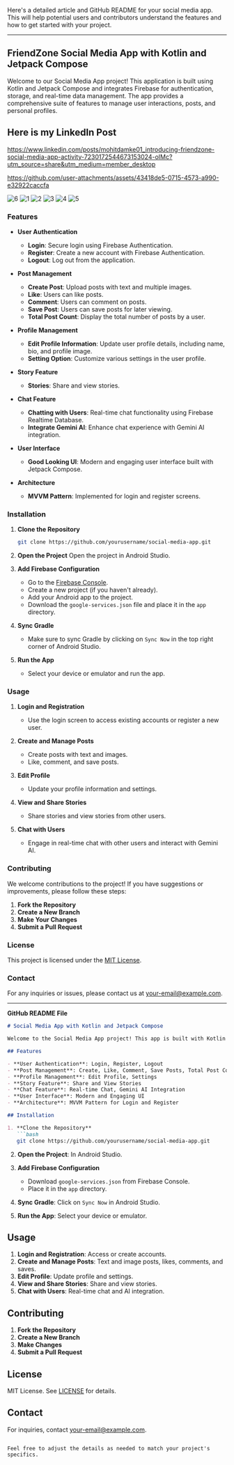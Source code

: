 Here's a detailed article and GitHub README for your social media app. This will help potential users and contributors understand the features and how to get started with your project.

---

## FriendZone Social Media App with Kotlin and Jetpack Compose

Welcome to our Social Media App project! This application is built using Kotlin and Jetpack Compose and integrates Firebase for authentication, storage, and real-time data management. The app provides a comprehensive suite of features to manage user interactions, posts, and personal profiles.

## Here is my LinkedIn Post 
https://www.linkedin.com/posts/mohitdamke01_introducing-friendzone-social-media-app-activity-7230172544673153024-oIMc?utm_source=share&utm_medium=member_desktop


https://github.com/user-attachments/assets/43418de5-0715-4573-a990-e32922caccfa




![6](https://github.com/user-attachments/assets/5e21e289-417c-4ae2-b370-a5a7f6e34986)
![1](https://github.com/user-attachments/assets/eb93e6e0-3e3c-46f4-bd0b-cd8035f18e2d)
![2](https://github.com/user-attachments/assets/4954542b-5470-4c3a-a029-c0192dca54a8)
![3](https://github.com/user-attachments/assets/29193b05-e5cf-467d-aa0b-5a9393ab89ec)
![4](https://github.com/user-attachments/assets/17cf65a1-8205-4bad-bda8-1c833183e579)
![5](https://github.com/user-attachments/assets/f6cf4956-ad4c-4a08-b25b-2419fd24b711)




### Features

- **User Authentication**
  - **Login**: Secure login using Firebase Authentication.
  - **Register**: Create a new account with Firebase Authentication.
  - **Logout**: Log out from the application.

- **Post Management**
  - **Create Post**: Upload posts with text and multiple images.
  - **Like**: Users can like posts.
  - **Comment**: Users can comment on posts.
  - **Save Post**: Users can save posts for later viewing.
  - **Total Post Count**: Display the total number of posts by a user.

- **Profile Management**
  - **Edit Profile Information**: Update user profile details, including name, bio, and profile image.
  - **Setting Option**: Customize various settings in the user profile.

- **Story Feature**
  - **Stories**: Share and view stories.

- **Chat Feature**
  - **Chatting with Users**: Real-time chat functionality using Firebase Realtime Database.
  - **Integrate Gemini AI**: Enhance chat experience with Gemini AI integration.

- **User Interface**
  - **Good Looking UI**: Modern and engaging user interface built with Jetpack Compose.

- **Architecture**
  - **MVVM Pattern**: Implemented for login and register screens.

### Installation

1. **Clone the Repository**
   ```bash
   git clone https://github.com/yourusername/social-media-app.git
   ```

2. **Open the Project**
   Open the project in Android Studio.

3. **Add Firebase Configuration**
   - Go to the [Firebase Console](https://console.firebase.google.com/).
   - Create a new project (if you haven't already).
   - Add your Android app to the project.
   - Download the `google-services.json` file and place it in the `app` directory.

4. **Sync Gradle**
   - Make sure to sync Gradle by clicking on `Sync Now` in the top right corner of Android Studio.

5. **Run the App**
   - Select your device or emulator and run the app.

### Usage

1. **Login and Registration**
   - Use the login screen to access existing accounts or register a new user.
   
2. **Create and Manage Posts**
   - Create posts with text and images.
   - Like, comment, and save posts.

3. **Edit Profile**
   - Update your profile information and settings.

4. **View and Share Stories**
   - Share stories and view stories from other users.

5. **Chat with Users**
   - Engage in real-time chat with other users and interact with Gemini AI.

### Contributing

We welcome contributions to the project! If you have suggestions or improvements, please follow these steps:

1. **Fork the Repository**
2. **Create a New Branch**
3. **Make Your Changes**
4. **Submit a Pull Request**

### License

This project is licensed under the [MIT License](LICENSE).

### Contact

For any inquiries or issues, please contact us at [your-email@example.com](mailto:your-email@example.com).

---

**GitHub README File**

```markdown
# Social Media App with Kotlin and Jetpack Compose

Welcome to the Social Media App project! This app is built with Kotlin and Jetpack Compose, utilizing Firebase for various functionalities. It includes features such as user authentication, post management, profile management, chat integration, and a modern user interface.

## Features

- **User Authentication**: Login, Register, Logout
- **Post Management**: Create, Like, Comment, Save Posts, Total Post Count
- **Profile Management**: Edit Profile, Settings
- **Story Feature**: Share and View Stories
- **Chat Feature**: Real-time Chat, Gemini AI Integration
- **User Interface**: Modern and Engaging UI
- **Architecture**: MVVM Pattern for Login and Register

## Installation

1. **Clone the Repository**
   ```bash
   git clone https://github.com/yourusername/social-media-app.git
   ```

2. **Open the Project**: In Android Studio.

3. **Add Firebase Configuration**
   - Download `google-services.json` from Firebase Console.
   - Place it in the `app` directory.

4. **Sync Gradle**: Click on `Sync Now` in Android Studio.

5. **Run the App**: Select your device or emulator.

## Usage

1. **Login and Registration**: Access or create accounts.
2. **Create and Manage Posts**: Text and image posts, likes, comments, and saves.
3. **Edit Profile**: Update profile and settings.
4. **View and Share Stories**: Share and view stories.
5. **Chat with Users**: Real-time chat and AI integration.

## Contributing

1. **Fork the Repository**
2. **Create a New Branch**
3. **Make Changes**
4. **Submit a Pull Request**

## License

MIT License. See [LICENSE](LICENSE) for details.

## Contact

For inquiries, contact [your-email@example.com](mailto:your-email@example.com).
```

Feel free to adjust the details as needed to match your project's specifics.
